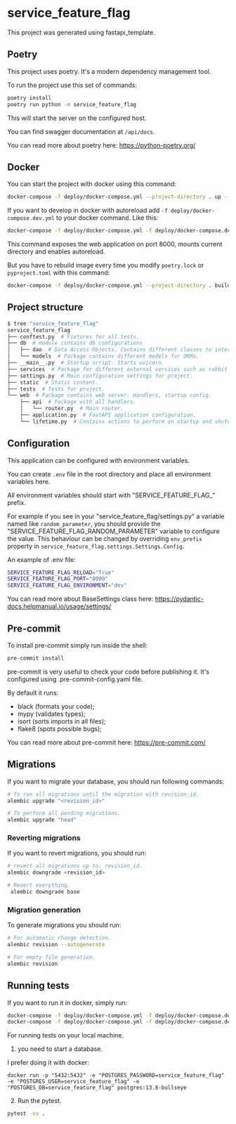 # service_feature_flag

This project was generated using fastapi_template.

## Poetry

This project uses poetry. It's a modern dependency management
tool.

To run the project use this set of commands:

```bash
poetry install
poetry run python -m service_feature_flag
```

This will start the server on the configured host.

You can find swagger documentation at `/api/docs`.

You can read more about poetry here: https://python-poetry.org/

## Docker

You can start the project with docker using this command:

```bash
docker-compose -f deploy/docker-compose.yml --project-directory . up --build
```

If you want to develop in docker with autoreload add `-f deploy/docker-compose.dev.yml` to your docker command.
Like this:

```bash
docker-compose -f deploy/docker-compose.yml -f deploy/docker-compose.dev.yml --project-directory . up --build
```

This command exposes the web application on port 8000, mounts current directory and enables autoreload.

But you have to rebuild image every time you modify `poetry.lock` or `pyproject.toml` with this command:

```bash
docker-compose -f deploy/docker-compose.yml --project-directory . build
```

## Project structure

```bash
$ tree "service_feature_flag"
service_feature_flag
├── conftest.py  # Fixtures for all tests.
├── db  # module contains db configurations
│   ├── dao  # Data Access Objects. Contains different classes to interact with database.
│   └── models  # Package contains different models for ORMs.
├── __main__.py  # Startup script. Starts uvicorn.
├── services  # Package for different external services such as rabbit or redis etc.
├── settings.py  # Main configuration settings for project.
├── static  # Static content.
├── tests  # Tests for project.
└── web  # Package contains web server. Handlers, startup config.
    ├── api  # Package with all handlers.
    │   └── router.py  # Main router.
    ├── application.py  # FastAPI application configuration.
    └── lifetime.py  # Contains actions to perform on startup and shutdown.
```

## Configuration

This application can be configured with environment variables.

You can create `.env` file in the root directory and place all
environment variables here.

All environment variables should start with "SERVICE_FEATURE_FLAG_" prefix.

For example if you see in your "service_feature_flag/settings.py" a variable named like
`random_parameter`, you should provide the "SERVICE_FEATURE_FLAG_RANDOM_PARAMETER"
variable to configure the value. This behaviour can be changed by overriding `env_prefix` property
in `service_feature_flag.settings.Settings.Config`.

An example of .env file:
```bash
SERVICE_FEATURE_FLAG_RELOAD="True"
SERVICE_FEATURE_FLAG_PORT="8000"
SERVICE_FEATURE_FLAG_ENVIRONMENT="dev"
```

You can read more about BaseSettings class here: https://pydantic-docs.helpmanual.io/usage/settings/

## Pre-commit

To install pre-commit simply run inside the shell:
```bash
pre-commit install
```

pre-commit is very useful to check your code before publishing it.
It's configured using .pre-commit-config.yaml file.

By default it runs:
* black (formats your code);
* mypy (validates types);
* isort (sorts imports in all files);
* flake8 (spots possible bugs);


You can read more about pre-commit here: https://pre-commit.com/

## Migrations

If you want to migrate your database, you should run following commands:
```bash
# To run all migrations until the migration with revision_id.
alembic upgrade "<revision_id>"

# To perform all pending migrations.
alembic upgrade "head"
```

### Reverting migrations

If you want to revert migrations, you should run:
```bash
# revert all migrations up to: revision_id.
alembic downgrade <revision_id>

# Revert everything.
 alembic downgrade base
```

### Migration generation

To generate migrations you should run:
```bash
# For automatic change detection.
alembic revision --autogenerate

# For empty file generation.
alembic revision
```


## Running tests

If you want to run it in docker, simply run:

```bash
docker-compose -f deploy/docker-compose.yml -f deploy/docker-compose.dev.yml --project-directory . run --build --rm api pytest -vv .
docker-compose -f deploy/docker-compose.yml -f deploy/docker-compose.dev.yml --project-directory . down
```

For running tests on your local machine.
1. you need to start a database.

I prefer doing it with docker:
```
docker run -p "5432:5432" -e "POSTGRES_PASSWORD=service_feature_flag" -e "POSTGRES_USER=service_feature_flag" -e "POSTGRES_DB=service_feature_flag" postgres:13.8-bullseye
```


2. Run the pytest.
```bash
pytest -vv .
```
